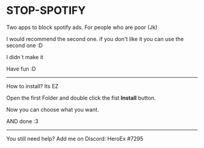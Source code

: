 # STOP-SPOTIFY
Two apps to block spotify ads. For people who are poor (Jk)

I would recommend the second one. if you don't like it you can use the second one :D

I didn´t make it

Have fun :D

-------------------------------------------
How to install? Its EZ

Open the first Folder and double click the fist **Install** button.

Now you can choose what you want.

AND done :3

---------------------------------------------

You still need help? Add me on Discord: HeroEx #7295
